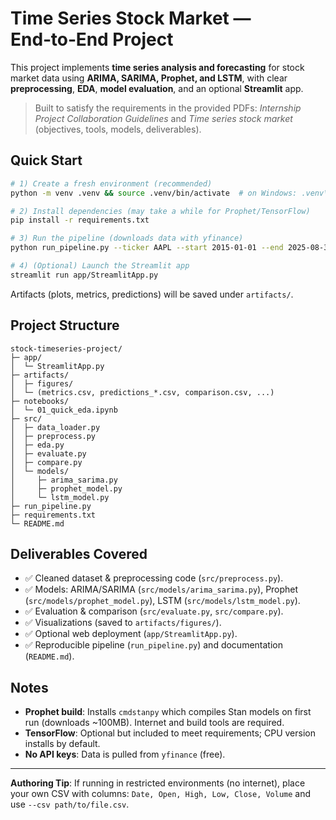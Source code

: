 # Time Series Stock Market — End‑to‑End Project

This project implements **time series analysis and forecasting** for stock market data using **ARIMA, SARIMA, Prophet, and LSTM**, with clear **preprocessing**, **EDA**, **model evaluation**, and an optional **Streamlit** app.

> Built to satisfy the requirements in the provided PDFs: *Internship Project Collaboration Guidelines* and *Time series stock market* (objectives, tools, models, deliverables).

## Quick Start

```bash
# 1) Create a fresh environment (recommended)
python -m venv .venv && source .venv/bin/activate  # on Windows: .venv\Scripts\activate

# 2) Install dependencies (may take a while for Prophet/TensorFlow)
pip install -r requirements.txt

# 3) Run the pipeline (downloads data with yfinance)
python run_pipeline.py --ticker AAPL --start 2015-01-01 --end 2025-08-31 --horizon 30

# 4) (Optional) Launch the Streamlit app
streamlit run app/StreamlitApp.py
```

Artifacts (plots, metrics, predictions) will be saved under `artifacts/`.

## Project Structure

```
stock-timeseries-project/
├─ app/
│  └─ StreamlitApp.py
├─ artifacts/
│  ├─ figures/
│  └─ (metrics.csv, predictions_*.csv, comparison.csv, ...)
├─ notebooks/
│  └─ 01_quick_eda.ipynb
├─ src/
│  ├─ data_loader.py
│  ├─ preprocess.py
│  ├─ eda.py
│  ├─ evaluate.py
│  ├─ compare.py
│  └─ models/
│     ├─ arima_sarima.py
│     ├─ prophet_model.py
│     └─ lstm_model.py
├─ run_pipeline.py
├─ requirements.txt
└─ README.md
```

## Deliverables Covered

- ✅ Cleaned dataset & preprocessing code (`src/preprocess.py`).
- ✅ Models: ARIMA/SARIMA (`src/models/arima_sarima.py`), Prophet (`src/models/prophet_model.py`), LSTM (`src/models/lstm_model.py`).
- ✅ Evaluation & comparison (`src/evaluate.py`, `src/compare.py`).
- ✅ Visualizations (saved to `artifacts/figures/`).
- ✅ Optional web deployment (`app/StreamlitApp.py`).
- ✅ Reproducible pipeline (`run_pipeline.py`) and documentation (`README.md`).

## Notes

- **Prophet build**: Installs `cmdstanpy` which compiles Stan models on first run (downloads ~100MB). Internet and build tools are required.
- **TensorFlow**: Optional but included to meet requirements; CPU version installs by default.
- **No API keys**: Data is pulled from `yfinance` (free).

---

**Authoring Tip**: If running in restricted environments (no internet), place your own CSV with columns: `Date, Open, High, Low, Close, Volume` and use `--csv path/to/file.csv`.
